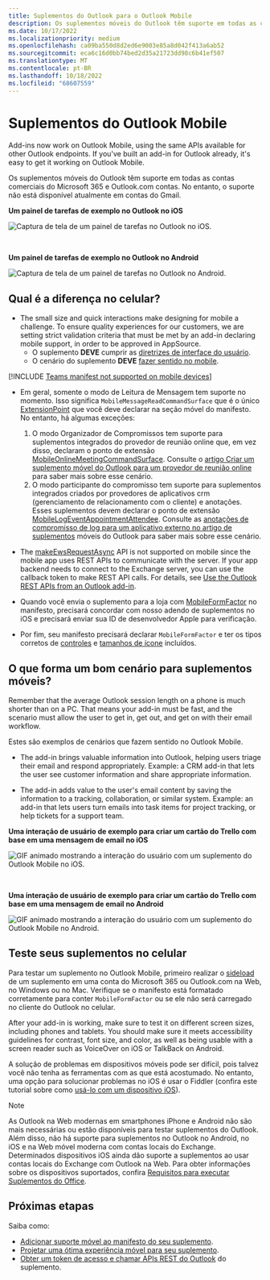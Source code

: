 ```yaml
---
title: Suplementos do Outlook para o Outlook Mobile
description: Os suplementos móveis do Outlook têm suporte em todas as contas comerciais do Microsoft 365 e Outlook.com contas.
ms.date: 10/17/2022
ms.localizationpriority: medium
ms.openlocfilehash: ca09ba550d8d2ed6e9003e85a8d042f413a6ab52
ms.sourcegitcommit: eca6c16d0bb74bed2d35a21723dd98c6b41ef507
ms.translationtype: MT
ms.contentlocale: pt-BR
ms.lasthandoff: 10/18/2022
ms.locfileid: "68607559"
---
```

# <a name="add-ins-for-outlook-mobile"></a>Suplementos do Outlook Mobile

Add-ins now work on Outlook Mobile, using the same APIs available for other Outlook endpoints. If you've built an add-in for Outlook already, it's easy to get it working on Outlook Mobile.

Os suplementos móveis do Outlook têm suporte em todas as contas comerciais do Microsoft 365 e Outlook.com contas. No entanto, o suporte não está disponível atualmente em contas do Gmail.

**Um painel de tarefas de exemplo no Outlook no iOS**

![Captura de tela de um painel de tarefas no Outlook no iOS.](../images/outlook-mobile-addin-taskpane.png)

<br/>

**Um painel de tarefas de exemplo no Outlook no Android**

![Captura de tela de um painel de tarefas no Outlook no Android.](../images/outlook-mobile-addin-taskpane-android.png)

## <a name="whats-different-on-mobile"></a>Qual é a diferença no celular?

- The small size and quick interactions make designing for mobile a challenge. To ensure quality experiences for our customers, we are setting strict validation criteria that must be met by an add-in declaring mobile support, in order to be approved in AppSource.
  - O suplemento **DEVE** cumprir as [diretrizes de interface do usuário](outlook-addin-design.md).
  - O cenário do suplemento **DEVE** [fazer sentido no mobile](#what-makes-a-good-scenario-for-mobile-add-ins).

[!INCLUDE [Teams manifest not supported on mobile devices](../includes/no-mobile-with-json-note.md)]

- Em geral, somente o modo de Leitura de Mensagem tem suporte no momento. Isso significa `MobileMessageReadCommandSurface` que é o único [ExtensionPoint](/javascript/api/manifest/extensionpoint#mobilemessagereadcommandsurface) que você deve declarar na seção móvel do manifesto. No entanto, há algumas exceções:
  1. O modo Organizador de Compromissos tem suporte para suplementos integrados do provedor de reunião online que, em vez disso, declaram o ponto de extensão [MobileOnlineMeetingCommandSurface](/javascript/api/manifest/extensionpoint#mobileonlinemeetingcommandsurface). Consulte o [artigo Criar um suplemento móvel do Outlook para um provedor de reunião online](online-meeting.md) para saber mais sobre esse cenário.
  1. O modo participante do compromisso tem suporte para suplementos integrados criados por provedores de aplicativos crm (gerenciamento de relacionamento com o cliente) e anotações. Esses suplementos devem declarar o ponto de extensão [MobileLogEventAppointmentAttendee](/javascript/api/manifest/extensionpoint#mobilelogeventappointmentattendee). Consulte as [anotações de compromisso de log para um aplicativo externo no artigo de suplementos](mobile-log-appointments.md) móveis do Outlook para saber mais sobre esse cenário.

- The [makeEwsRequestAsync](/javascript/api/requirement-sets/outlook/preview-requirement-set/office.context.mailbox#methods) API is not supported on mobile since the mobile app uses REST APIs to communicate with the server. If your app backend needs to connect to the Exchange server, you can use the callback token to make REST API calls. For details, see [Use the Outlook REST APIs from an Outlook add-in](use-rest-api.md).

- Quando você envia o suplemento para a loja com [MobileFormFactor](/javascript/api/manifest/mobileformfactor) no manifesto, precisará concordar com nosso adendo de suplementos no iOS e precisará enviar sua ID de desenvolvedor Apple para verificação.

- Por fim, seu manifesto precisará declarar `MobileFormFactor` e ter os tipos corretos de [controles](/javascript/api/manifest/control) e [tamanhos de ícone](/javascript/api/manifest/icon) incluídos.

## <a name="what-makes-a-good-scenario-for-mobile-add-ins"></a>O que forma um bom cenário para suplementos móveis?

Remember that the average Outlook session length on a phone is much shorter than on a PC. That means your add-in must be fast, and the scenario must allow the user to get in, get out, and get on with their email workflow.

Estes são exemplos de cenários que fazem sentido no Outlook Mobile.

- The add-in brings valuable information into Outlook, helping users triage their email and respond appropriately. Example: a CRM add-in that lets the user see customer information and share appropriate information.

- The add-in adds value to the user's email content by saving the information to a tracking, collaboration, or similar system. Example: an add-in that lets users turn emails into task items for project tracking, or help tickets for a support team.

**Uma interação de usuário de exemplo para criar um cartão do Trello com base em uma mensagem de email no iOS**

![GIF animado mostrando a interação do usuário com um suplemento do Outlook Mobile no iOS.](../images/outlook-mobile-addin-interaction.gif)

<br/>

**Uma interação de usuário de exemplo para criar um cartão do Trello com base em uma mensagem de email no Android**

![GIF animado mostrando a interação do usuário com um suplemento do Outlook Mobile no Android.](../images/outlook-mobile-addin-interaction-android.gif)

## <a name="testing-your-add-ins-on-mobile"></a>Teste seus suplementos no celular

Para testar um suplemento no Outlook Mobile, primeiro realizar o [sideload](sideload-outlook-add-ins-for-testing.md) de um suplemento em uma conta do Microsoft 365 ou Outlook.com na Web, no Windows ou no Mac. Verifique se o manifesto está formatado corretamente para conter `MobileFormFactor` ou se ele não será carregado no cliente do Outlook no celular.

After your add-in is working, make sure to test it on different screen sizes, including phones and tablets. You should make sure it meets accessibility guidelines for contrast, font size, and color, as well as being usable with a screen reader such as VoiceOver on iOS or TalkBack on Android.

A solução de problemas em dispositivos móveis pode ser difícil, pois talvez você não tenha as ferramentas com as que está acostumado. No entanto, uma opção para solucionar problemas no iOS é usar o Fiddler (confira este tutorial sobre como [usá-lo com um dispositivo iOS](https://www.telerik.com/blogs/using-fiddler-with-apple-ios-devices)).

> [!NOTE]
> As Outlook na Web modernas em smartphones iPhone e Android não são mais necessárias ou estão disponíveis para testar suplementos do Outlook. Além disso, não há suporte para suplementos no Outlook no Android, no iOS e na Web móvel moderna com contas locais do Exchange. Determinados dispositivos iOS ainda dão suporte a suplementos ao usar contas locais do Exchange com Outlook na Web. Para obter informações sobre os dispositivos suportados, confira [Requisitos para executar Suplementos do Office](../concepts/requirements-for-running-office-add-ins.md#client-requirements-non-windows-smartphone-and-tablet).

## <a name="next-steps"></a>Próximas etapas

Saiba como:

- [Adicionar suporte móvel ao manifesto do seu suplemento](add-mobile-support.md).
- [Projetar uma ótima experiência móvel para seu suplemento](outlook-addin-design.md).
- [Obter um token de acesso e chamar APIs REST do Outlook](use-rest-api.md) do suplemento.
